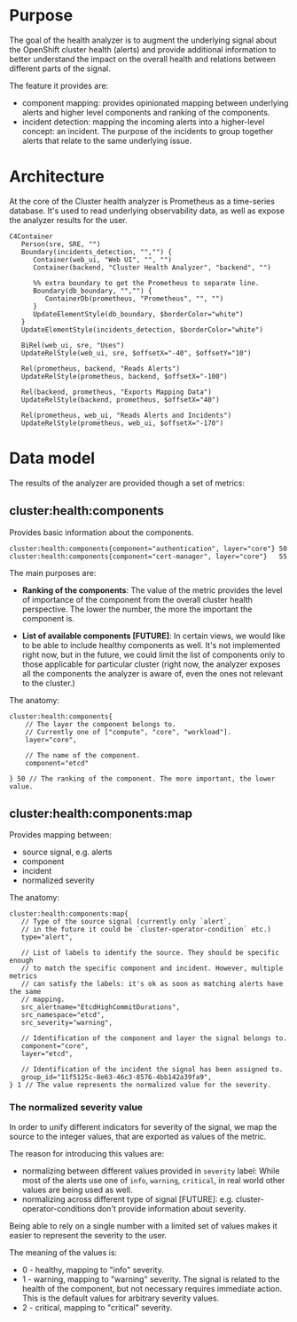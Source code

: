 # Purpose

The goal of the health analyzer is to augment the underlying signal
about the OpenShift cluster health (alerts) and provide additional information to better
understand the impact on the overall health and relations between different parts
of the signal.

The feature it provides are:
- component mapping:  provides opinionated mapping between underlying alerts
and higher level components and ranking of the components.
- incident detection: mapping the incoming alerts into a higher-level concept: an incident. 
The purpose of the incidents to group together alerts that relate to the same underlying
issue.

# Architecture

At the core of the Cluster health analyzer is Prometheus as a time-series database.
It's used to read underlying observability data, as well as expose the analyzer
results for the user.

```mermaid
C4Container
   Person(sre, SRE, "")
   Boundary(incidents_detection, "","") {
      Container(web_ui, "Web UI", "", "")
      Container(backend, "Cluster Health Analyzer", "backend", "")

      %% extra boundary to get the Prometheus to separate line.
      Boundary(db_boundary, "","") {
         ContainerDb(prometheus, "Prometheus", "", "")
      }
      UpdateElementStyle(db_boundary, $borderColor="white")
   }
   UpdateElementStyle(incidents_detection, $borderColor="white")

   BiRel(web_ui, sre, "Uses")
   UpdateRelStyle(web_ui, sre, $offsetX="-40", $offsetY="10")

   Rel(prometheus, backend, "Reads Alerts")
   UpdateRelStyle(prometheus, backend, $offsetX="-100")

   Rel(backend, prometheus, "Exports Mapping Data")
   UpdateRelStyle(backend, prometheus, $offsetX="40")

   Rel(prometheus, web_ui, "Reads Alerts and Incidents")
   UpdateRelStyle(prometheus, web_ui, $offsetX="-170")
```

# Data model

The results of the analyzer are provided though a set of metrics:

## cluster:health:components

Provides basic information about the components.

```
cluster:health:components{component="authentication", layer="core"} 50
cluster:health:components{component="cert-manager", layer="core"}   55
```

The main purposes are:

- **Ranking of the components**: The value of the metric provides the level of
importance of the component from the overall cluster health perspective. The
lower the number, the more the important the component is.

- **List of available components [FUTURE]**: In certain views, we would like to
be able to include healthy components as well.  It's not implemented right now,
but in the future, we could limit the list of components only to those
applicable for particular cluster (right now, the analyzer exposes all the
components the analyzer is aware of, even the ones not relevant to the cluster.)

The anatomy:

```
cluster:health:components{
    // The layer the component belongs to.
    // Currently one of ["compute", "core", "workload"].
    layer="core",

    // The name of the component.
    component="etcd" 

} 50 // The ranking of the component. The more important, the lower value.
```

## cluster:health:components:map

Provides mapping between:
- source signal, e.g. alerts
- component
- incident
- normalized severity

The anatomy:
```
cluster:health:components:map{
   // Type of the source signal (currently only `alert`,
   // in the future it could be `cluster-operator-condition` etc.)
   type="alert",
                       
   // List of labels to identify the source. They should be specific enough
   // to match the specific component and incident. However, multiple metrics
   // can satisfy the labels: it's ok as soon as matching alerts have the same 
   // mapping.
   src_alertname="EtcdHighCommitDurations",
   src_namespace="etcd",
   src_severity="warning",

   // Identification of the component and layer the signal belongs to.
   component="core",
   layer="etcd",

   // Identification of the incident the signal has been assigned to.
   group_id="11f5125c-8e63-46c3-8576-4bb142a39fa9",
} 1 // The value represents the normalized value for the severity.
```

### The normalized severity value
In order to unify different indicators for severity of the signal, we map
the source to the integer values, that are exported as values of the metric.

The reason for introducing this values are:
- normalizing between different values provided in `severity` label: While
most of the alerts use one of `info`, `warning`, `critical`, in real world
other values are being used as well.
- normalizing across different type of signal [FUTURE]: e.g.
cluster-operator-conditions don't provide information about severity.

Being able to rely on a single number with a limited set of values makes it
easier to represent the severity to the user.

The meaning of the values is:
- 0 - healthy, mapping to "info" severity.
- 1 - warning, mapping to "warning" severity. The signal is related to the
health of the component, but not necessary requires immediate action. This is
the default values for arbitrary severity values.
- 2 - critical, mapping to "critical" severity.
